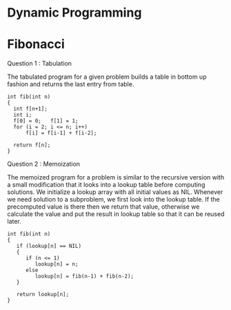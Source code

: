 # Dynamic Programming
# Fibonacci

Question 1 : Tabulation 

The tabulated program for a given problem builds a table in bottom up fashion and returns the last entry from table.

    int fib(int n)
	{
	  int f[n+1];
	  int i;
	  f[0] = 0;   f[1] = 1; 
	  for (i = 2; i <= n; i++)
	      f[i] = f[i-1] + f[i-2];
	 
	  return f[n];
	}

Question 2 : Memoization
	
The memoized program for a problem is similar to the recursive 
	version with a small modification that it looks into a lookup 
	table before computing solutions. We initialize a lookup array 
	with all initial values as NIL. Whenever we need solution to a 
	subproblem, we first look into the lookup table. If the 
	precomputed value is there then we return that value, 
	otherwise we calculate the value and put the result in lookup
	table so that it can be reused later.

	int fib(int n)
	{
	   if (lookup[n] == NIL)
	   {
	      if (n <= 1)
	         lookup[n] = n;
	      else
	         lookup[n] = fib(n-1) + fib(n-2);
	   }
	 
	   return lookup[n];
	}
